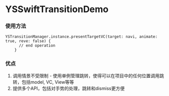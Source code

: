 # YSSwiftTransitionDemo

### 使用方法
```
YSTransitionManager.instance.presentTargetVC(target: navi, animate: true, reve: false) {
      // end operation
    }
```

### 优点 
1. 调用情景不受限制 - 使用单例管理跳转，使得可以在项目中的任何位置调用跳转，包括model, VC, View等等
2. 提供多个API，包括对手势的处理，跳转和dismiss更方便

